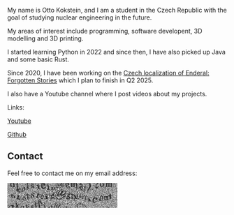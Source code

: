 My name is Otto Kokstein, and I am a student in the Czech Republic with the goal of studying nuclear engineering in the future.

My areas of interest include programming, software developent, 3D modelling and 3D printing.

I started learning Python in 2022 and since then, I have also picked up Java and some basic Rust.

Since 2020, I have been working on the [Czech localization of Enderal: Forgotten Stories](enderal-localization-en.md) which I plan to finish in Q2 2025.

I also have a Youtube channel where I post videos about my projects.

Links:

[Youtube](https://www.youtube.com/@ottokokstein/videos)

[Github](https://github.com/ottokokstein)

## Contact

Feel free to contact me on my email address:

<img src="images/email.png" alt="Email address" style="width: 50%;" />
